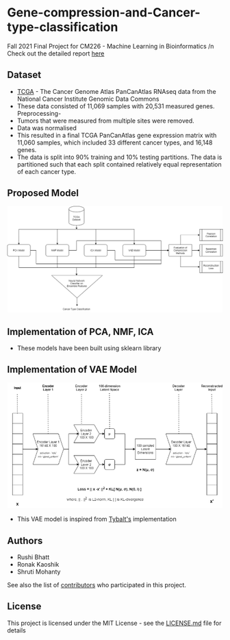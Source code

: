 # Gene-compression-and-Cancer-type-classification
Fall 2021 Final Project for CM226 - Machine Learning in Bioinformatics /n
Check out the detailed report [here](Group16_ProjectReport.pdf)
## Dataset
* [TCGA](https://portal.gdc.cancer.gov/) -  The Cancer Genome Atlas PanCanAtlas RNAseq data from the National Cancer Institute Genomic Data Commons
* These data consisted of 11,069 samples with 20,531 measured genes.
Preprocessing- 
* Tumors that were measured from multiple sites were removed.
* Data was normalised
* This resulted in a final TCGA PanCanAtlas gene expression matrix with 11,060 samples, which included 33 different cancer types, and 16,148 genes.
* The data is split into 90% training and 10% testing partitions. The data is partitioned such that each split contained relatively equal representation of each cancer type.


## Proposed Model
![alt text](https://github.com/RushiBhatt007/Gene-compression-and-Cancer-type-classification/blob/main/proposed_model.png?raw=true)

## Implementation of PCA, NMF, ICA
* These models have been built using sklearn library

## Implementation of VAE Model
![alt text](https://github.com/RushiBhatt007/Gene-compression-and-Cancer-type-classification/blob/main/vae_model.png?raw=true)

* This VAE model is inspired from [Tybalt's](https://github.com/greenelab/tybalt) implementation

 ## Authors
 * Rushi Bhatt
 * Ronak Kaoshik
 * Shruti Mohanty
 
See also the list of [contributors](https://github.com/RushiBhatt007/Gene-compression-and-Cancer-type-classification/graphs/contributors) who participated in this project.

## License

This project is licensed under the MIT License - see the [LICENSE.md](LICENSE) file for details
